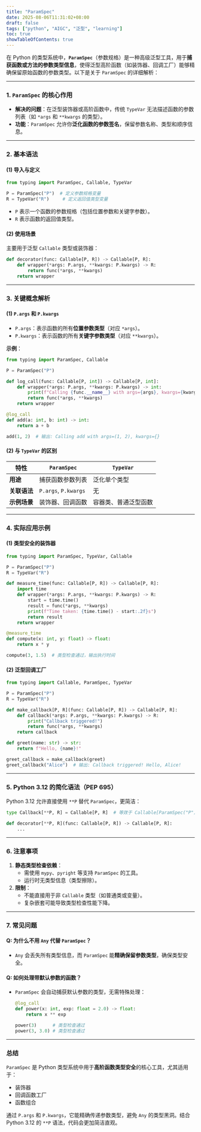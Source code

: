 ```yaml
---
title: "ParamSpec"
date: 2025-08-06T11:31:02+08:00
draft: false
tags: ["python", "AIGC", "泛型", "learning"]
toc: true
showTableOfContents: true
---
```


在 Python 的类型系统中，**`ParamSpec`**（参数规格）是一种高级泛型工具，用于**捕获函数或方法的参数类型信息**，使得泛型高阶函数（如装饰器、回调工厂）能够精确保留原始函数的参数类型。以下是关于 `ParamSpec` 的详细解析：

---

### 1. **`ParamSpec` 的核心作用**
- **解决的问题**：在泛型装饰器或高阶函数中，传统 `TypeVar` 无法描述函数的参数列表（如 `*args` 和 `**kwargs` 的类型）。
- **功能**：`ParamSpec` 允许你**泛化函数的参数签名**，保留参数名称、类型和顺序信息。

---

### 2. **基本语法**
#### **(1) 导入与定义**
```python
from typing import ParamSpec, Callable, TypeVar

P = ParamSpec("P")  # 定义参数规格变量
R = TypeVar("R")     # 定义返回值类型变量
```
- `P` 表示一个函数的参数规格（包括位置参数和关键字参数）。
- `R` 表示函数的返回值类型。

#### **(2) 使用场景**
主要用于泛型 `Callable` 类型或装饰器：
```python
def decorator(func: Callable[P, R]) -> Callable[P, R]:
    def wrapper(*args: P.args, **kwargs: P.kwargs) -> R:
        return func(*args, **kwargs)
    return wrapper
```

---

### 3. **关键概念解析**
#### **(1) `P.args` 和 `P.kwargs`**
- `P.args`：表示函数的所有**位置参数类型**（对应 `*args`）。
- `P.kwargs`：表示函数的所有**关键字参数类型**（对应 `**kwargs`）。
  
**示例**：
```python
from typing import ParamSpec, Callable

P = ParamSpec("P")

def log_call(func: Callable[P, int]) -> Callable[P, int]:
    def wrapper(*args: P.args, **kwargs: P.kwargs) -> int:
        print(f"Calling {func.__name__} with args={args}, kwargs={kwargs}")
        return func(*args, **kwargs)
    return wrapper

@log_call
def add(a: int, b: int) -> int:
    return a + b

add(1, 2)  # 输出: Calling add with args=(1, 2), kwargs={}
```

#### **(2) 与 `TypeVar` 的区别**
| **特性**       | `ParamSpec`                  | `TypeVar`                     |
|----------------|-----------------------------|-------------------------------|
| **用途**       | 捕获函数参数列表            | 泛化单个类型                  |
| **关联语法**   | `P.args`, `P.kwargs`        | 无                            |
| **示例场景**   | 装饰器、回调函数            | 容器类、普通泛型函数          |

---

### 4. **实际应用示例**
#### **(1) 类型安全的装饰器**
```python
from typing import ParamSpec, TypeVar, Callable

P = ParamSpec("P")
R = TypeVar("R")

def measure_time(func: Callable[P, R]) -> Callable[P, R]:
    import time
    def wrapper(*args: P.args, **kwargs: P.kwargs) -> R:
        start = time.time()
        result = func(*args, **kwargs)
        print(f"Time taken: {time.time() - start:.2f}s")
        return result
    return wrapper

@measure_time
def compute(x: int, y: float) -> float:
    return x * y

compute(3, 1.5)  # 类型检查通过，输出执行时间
```

#### **(2) 泛型回调工厂**
```python
from typing import Callable, ParamSpec, TypeVar

P = ParamSpec("P")
R = TypeVar("R")

def make_callback[P, R](func: Callable[P, R]) -> Callable[P, R]:
    def callback(*args: P.args, **kwargs: P.kwargs) -> R:
        print("Callback triggered!")
        return func(*args, **kwargs)
    return callback

def greet(name: str) -> str:
    return f"Hello, {name}!"

greet_callback = make_callback(greet)
greet_callback("Alice")  # 输出: Callback triggered! Hello, Alice!
```

---

### 5. **Python 3.12 的简化语法（PEP 695）**
Python 3.12 允许直接使用 `**P` 替代 `ParamSpec`，更简洁：
```python
type Callback[**P, R] = Callable[P, R]  # 等效于 Callable[ParamSpec("P"), R]

def decorator[**P, R](func: Callable[P, R]) -> Callable[P, R]:
    ...
```

---

### 6. **注意事项**
1. **静态类型检查依赖**：
   - 需使用 `mypy`、`pyright` 等支持 `ParamSpec` 的工具。
   - 运行时无类型信息（类型擦除）。
2. **限制**：
   - 不能直接用于非 `Callable` 类型（如普通类或变量）。
   - 复杂嵌套可能导致类型检查性能下降。

---

### 7. **常见问题**
#### **Q: 为什么不用 `Any` 代替 `ParamSpec`？**
- `Any` 会丢失所有类型信息，而 `ParamSpec` 能**精确保留参数类型**，确保类型安全。

#### **Q: 如何处理带默认参数的函数？**
- `ParamSpec` 会自动捕获默认参数的类型，无需特殊处理：
  ```python
  @log_call
  def power(x: int, exp: float = 2.0) -> float:
      return x ** exp

  power(3)      # 类型检查通过
  power(3, 3.0) # 类型检查通过
  ```

---

### **总结**
`ParamSpec` 是 Python 类型系统中用于**高阶函数类型安全**的核心工具，尤其适用于：
- 装饰器
- 回调函数工厂
- 函数组合

通过 `P.args` 和 `P.kwargs`，它能精确传递参数类型，避免 `Any` 的类型黑洞。结合 Python 3.12 的 `**P` 语法，代码会更加简洁直观。